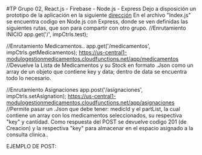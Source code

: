 #TP Grupo 02, React.js - Firebase - Node.js - Express
Dejo a disposición un prototipo de la aplicación en la siguiente [dirección](https://modulogestionmedicamentos.firebaseapp.com) En el archivo "Index.js" se encuentra codigo en Node.js con Express, donde se ven definidas las siguientes rutas, que son para compartir con otro grupo. //Enrutamiento INICIO app.get('/', impCtrls.test);

//Enrutamiento Medicamentos.. app.get('/medicamentos', impCtrls.getMedicamentos); https://us-central1-modulogestionmedicamentos.cloudfunctions.net/app/medicamentos //Devuelve la Lista de Medicamentos y su Stock en formato .Json como un array de un objeto que contiene key y data; dentro de data se encuentra todo lo necesario.

//Enrutamiento Asignaciones app.post('/asignaciones', impCtrls.setAsignation); https://us-central1-modulogestionmedicamentos.cloudfunctions.net/app/asignaciones //Permite pasar un .Json que debe tener: medicId y el partList, la cual contiene un array con los medicamentos seleccionados, su respectiva "key" y cantidad. Como respuesta del POST se devuelve codigo 201 (de Creacion) y la respectiva "key" para almacenar en el espacio asignado a la consulta clinica..

EJEMPLO DE POST: 
```json
